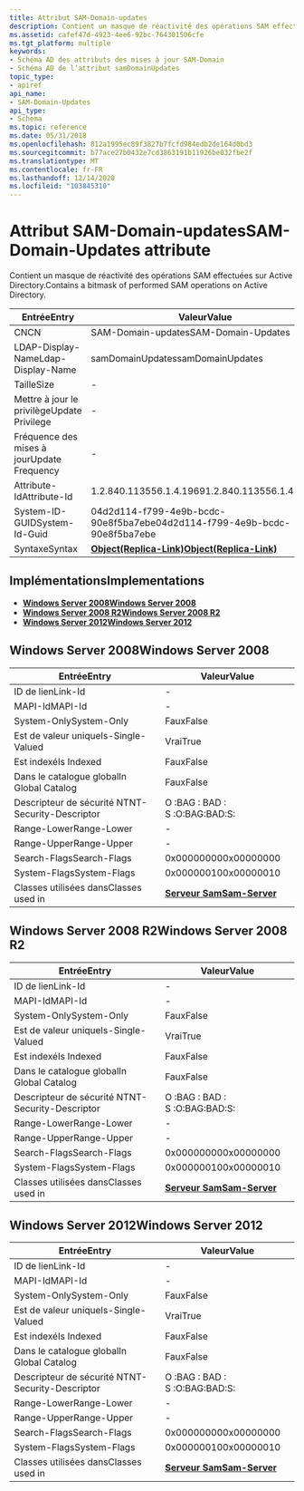```yaml
---
title: Attribut SAM-Domain-updates
description: Contient un masque de réactivité des opérations SAM effectuées sur Active Directory.
ms.assetid: cafef47d-4923-4ee6-92bc-764301506cfe
ms.tgt_platform: multiple
keywords:
- Schéma AD des attributs des mises à jour SAM-Domain
- Schéma AD de l’attribut samDomainUpdates
topic_type:
- apiref
api_name:
- SAM-Domain-Updates
api_type:
- Schema
ms.topic: reference
ms.date: 05/31/2018
ms.openlocfilehash: 812a1995ec89f3827b7fcfd984edb2de164d0bd3
ms.sourcegitcommit: b77ace27b0432e7cd3863191b11926be032fbe2f
ms.translationtype: MT
ms.contentlocale: fr-FR
ms.lasthandoff: 12/14/2020
ms.locfileid: "103845310"
---
```

# <a name="sam-domain-updates-attribute"></a><span data-ttu-id="9178e-105">Attribut SAM-Domain-updates</span><span class="sxs-lookup"><span data-stu-id="9178e-105">SAM-Domain-Updates attribute</span></span>

<span data-ttu-id="9178e-106">Contient un masque de réactivité des opérations SAM effectuées sur Active Directory.</span><span class="sxs-lookup"><span data-stu-id="9178e-106">Contains a bitmask of performed SAM operations on Active Directory.</span></span>



| <span data-ttu-id="9178e-107">Entrée</span><span class="sxs-lookup"><span data-stu-id="9178e-107">Entry</span></span> | <span data-ttu-id="9178e-108">Valeur</span><span class="sxs-lookup"><span data-stu-id="9178e-108">Value</span></span> |
|-------------------|-------------------------------------------------------|
| <span data-ttu-id="9178e-109">CN</span><span class="sxs-lookup"><span data-stu-id="9178e-109">CN</span></span>                | <span data-ttu-id="9178e-110">SAM-Domain-updates</span><span class="sxs-lookup"><span data-stu-id="9178e-110">SAM-Domain-Updates</span></span>                                    |
| <span data-ttu-id="9178e-111">LDAP-Display-Name</span><span class="sxs-lookup"><span data-stu-id="9178e-111">Ldap-Display-Name</span></span> | <span data-ttu-id="9178e-112">samDomainUpdates</span><span class="sxs-lookup"><span data-stu-id="9178e-112">samDomainUpdates</span></span>                                      |
| <span data-ttu-id="9178e-113">Taille</span><span class="sxs-lookup"><span data-stu-id="9178e-113">Size</span></span>              | \-                                                    |
| <span data-ttu-id="9178e-114">Mettre à jour le privilège</span><span class="sxs-lookup"><span data-stu-id="9178e-114">Update Privilege</span></span>  | \-                                                    |
| <span data-ttu-id="9178e-115">Fréquence des mises à jour</span><span class="sxs-lookup"><span data-stu-id="9178e-115">Update Frequency</span></span>  | \-                                                    |
| <span data-ttu-id="9178e-116">Attribute-Id</span><span class="sxs-lookup"><span data-stu-id="9178e-116">Attribute-Id</span></span>      | <span data-ttu-id="9178e-117">1.2.840.113556.1.4.1969</span><span class="sxs-lookup"><span data-stu-id="9178e-117">1.2.840.113556.1.4.1969</span></span>                               |
| <span data-ttu-id="9178e-118">System-ID-GUID</span><span class="sxs-lookup"><span data-stu-id="9178e-118">System-Id-Guid</span></span>    | <span data-ttu-id="9178e-119">04d2d114-f799-4e9b-bcdc-90e8f5ba7ebe</span><span class="sxs-lookup"><span data-stu-id="9178e-119">04d2d114-f799-4e9b-bcdc-90e8f5ba7ebe</span></span>                  |
| <span data-ttu-id="9178e-120">Syntaxe</span><span class="sxs-lookup"><span data-stu-id="9178e-120">Syntax</span></span>            | [<span data-ttu-id="9178e-121">**Object(Replica-Link)**</span><span class="sxs-lookup"><span data-stu-id="9178e-121">**Object(Replica-Link)**</span></span>](s-object-replica-link.md) |



## <a name="implementations"></a><span data-ttu-id="9178e-122">Implémentations</span><span class="sxs-lookup"><span data-stu-id="9178e-122">Implementations</span></span>

-   [<span data-ttu-id="9178e-123">**Windows Server 2008**</span><span class="sxs-lookup"><span data-stu-id="9178e-123">**Windows Server 2008**</span></span>](#windows-server-2008)
-   [<span data-ttu-id="9178e-124">**Windows Server 2008 R2**</span><span class="sxs-lookup"><span data-stu-id="9178e-124">**Windows Server 2008 R2**</span></span>](#windows-server-2008-r2)
-   [<span data-ttu-id="9178e-125">**Windows Server 2012**</span><span class="sxs-lookup"><span data-stu-id="9178e-125">**Windows Server 2012**</span></span>](#windows-server-2012)

## <a name="windows-server-2008"></a><span data-ttu-id="9178e-126">Windows Server 2008</span><span class="sxs-lookup"><span data-stu-id="9178e-126">Windows Server 2008</span></span>



| <span data-ttu-id="9178e-127">Entrée</span><span class="sxs-lookup"><span data-stu-id="9178e-127">Entry</span></span> | <span data-ttu-id="9178e-128">Valeur</span><span class="sxs-lookup"><span data-stu-id="9178e-128">Value</span></span> |
|------------------------|----------------------------------------------|
| <span data-ttu-id="9178e-129">ID de lien</span><span class="sxs-lookup"><span data-stu-id="9178e-129">Link-Id</span></span>                | \-                                           |
| <span data-ttu-id="9178e-130">MAPI-Id</span><span class="sxs-lookup"><span data-stu-id="9178e-130">MAPI-Id</span></span>                | \-                                           |
| <span data-ttu-id="9178e-131">System-Only</span><span class="sxs-lookup"><span data-stu-id="9178e-131">System-Only</span></span>            | <span data-ttu-id="9178e-132">Faux</span><span class="sxs-lookup"><span data-stu-id="9178e-132">False</span></span>                                        |
| <span data-ttu-id="9178e-133">Est de valeur unique</span><span class="sxs-lookup"><span data-stu-id="9178e-133">Is-Single-Valued</span></span>       | <span data-ttu-id="9178e-134">Vrai</span><span class="sxs-lookup"><span data-stu-id="9178e-134">True</span></span>                                         |
| <span data-ttu-id="9178e-135">Est indexé</span><span class="sxs-lookup"><span data-stu-id="9178e-135">Is Indexed</span></span>             | <span data-ttu-id="9178e-136">Faux</span><span class="sxs-lookup"><span data-stu-id="9178e-136">False</span></span>                                        |
| <span data-ttu-id="9178e-137">Dans le catalogue global</span><span class="sxs-lookup"><span data-stu-id="9178e-137">In Global Catalog</span></span>      | <span data-ttu-id="9178e-138">Faux</span><span class="sxs-lookup"><span data-stu-id="9178e-138">False</span></span>                                        |
| <span data-ttu-id="9178e-139">Descripteur de sécurité NT</span><span class="sxs-lookup"><span data-stu-id="9178e-139">NT-Security-Descriptor</span></span> | <span data-ttu-id="9178e-140">O :BAG : BAD : S :</span><span class="sxs-lookup"><span data-stu-id="9178e-140">O:BAG:BAD:S:</span></span>                                 |
| <span data-ttu-id="9178e-141">Range-Lower</span><span class="sxs-lookup"><span data-stu-id="9178e-141">Range-Lower</span></span>            | \-                                           |
| <span data-ttu-id="9178e-142">Range-Upper</span><span class="sxs-lookup"><span data-stu-id="9178e-142">Range-Upper</span></span>            | \-                                           |
| <span data-ttu-id="9178e-143">Search-Flags</span><span class="sxs-lookup"><span data-stu-id="9178e-143">Search-Flags</span></span>           | <span data-ttu-id="9178e-144">0x00000000</span><span class="sxs-lookup"><span data-stu-id="9178e-144">0x00000000</span></span>                                   |
| <span data-ttu-id="9178e-145">System-Flags</span><span class="sxs-lookup"><span data-stu-id="9178e-145">System-Flags</span></span>           | <span data-ttu-id="9178e-146">0x00000010</span><span class="sxs-lookup"><span data-stu-id="9178e-146">0x00000010</span></span>                                   |
| <span data-ttu-id="9178e-147">Classes utilisées dans</span><span class="sxs-lookup"><span data-stu-id="9178e-147">Classes used in</span></span>        | [<span data-ttu-id="9178e-148">**Serveur Sam**</span><span class="sxs-lookup"><span data-stu-id="9178e-148">**Sam-Server**</span></span>](c-samserver.md)<br/> |



## <a name="windows-server-2008-r2"></a><span data-ttu-id="9178e-149">Windows Server 2008 R2</span><span class="sxs-lookup"><span data-stu-id="9178e-149">Windows Server 2008 R2</span></span>



| <span data-ttu-id="9178e-150">Entrée</span><span class="sxs-lookup"><span data-stu-id="9178e-150">Entry</span></span> | <span data-ttu-id="9178e-151">Valeur</span><span class="sxs-lookup"><span data-stu-id="9178e-151">Value</span></span> |
|------------------------|----------------------------------------------|
| <span data-ttu-id="9178e-152">ID de lien</span><span class="sxs-lookup"><span data-stu-id="9178e-152">Link-Id</span></span>                | \-                                           |
| <span data-ttu-id="9178e-153">MAPI-Id</span><span class="sxs-lookup"><span data-stu-id="9178e-153">MAPI-Id</span></span>                | \-                                           |
| <span data-ttu-id="9178e-154">System-Only</span><span class="sxs-lookup"><span data-stu-id="9178e-154">System-Only</span></span>            | <span data-ttu-id="9178e-155">Faux</span><span class="sxs-lookup"><span data-stu-id="9178e-155">False</span></span>                                        |
| <span data-ttu-id="9178e-156">Est de valeur unique</span><span class="sxs-lookup"><span data-stu-id="9178e-156">Is-Single-Valued</span></span>       | <span data-ttu-id="9178e-157">Vrai</span><span class="sxs-lookup"><span data-stu-id="9178e-157">True</span></span>                                         |
| <span data-ttu-id="9178e-158">Est indexé</span><span class="sxs-lookup"><span data-stu-id="9178e-158">Is Indexed</span></span>             | <span data-ttu-id="9178e-159">Faux</span><span class="sxs-lookup"><span data-stu-id="9178e-159">False</span></span>                                        |
| <span data-ttu-id="9178e-160">Dans le catalogue global</span><span class="sxs-lookup"><span data-stu-id="9178e-160">In Global Catalog</span></span>      | <span data-ttu-id="9178e-161">Faux</span><span class="sxs-lookup"><span data-stu-id="9178e-161">False</span></span>                                        |
| <span data-ttu-id="9178e-162">Descripteur de sécurité NT</span><span class="sxs-lookup"><span data-stu-id="9178e-162">NT-Security-Descriptor</span></span> | <span data-ttu-id="9178e-163">O :BAG : BAD : S :</span><span class="sxs-lookup"><span data-stu-id="9178e-163">O:BAG:BAD:S:</span></span>                                 |
| <span data-ttu-id="9178e-164">Range-Lower</span><span class="sxs-lookup"><span data-stu-id="9178e-164">Range-Lower</span></span>            | \-                                           |
| <span data-ttu-id="9178e-165">Range-Upper</span><span class="sxs-lookup"><span data-stu-id="9178e-165">Range-Upper</span></span>            | \-                                           |
| <span data-ttu-id="9178e-166">Search-Flags</span><span class="sxs-lookup"><span data-stu-id="9178e-166">Search-Flags</span></span>           | <span data-ttu-id="9178e-167">0x00000000</span><span class="sxs-lookup"><span data-stu-id="9178e-167">0x00000000</span></span>                                   |
| <span data-ttu-id="9178e-168">System-Flags</span><span class="sxs-lookup"><span data-stu-id="9178e-168">System-Flags</span></span>           | <span data-ttu-id="9178e-169">0x00000010</span><span class="sxs-lookup"><span data-stu-id="9178e-169">0x00000010</span></span>                                   |
| <span data-ttu-id="9178e-170">Classes utilisées dans</span><span class="sxs-lookup"><span data-stu-id="9178e-170">Classes used in</span></span>        | [<span data-ttu-id="9178e-171">**Serveur Sam**</span><span class="sxs-lookup"><span data-stu-id="9178e-171">**Sam-Server**</span></span>](c-samserver.md)<br/> |



## <a name="windows-server-2012"></a><span data-ttu-id="9178e-172">Windows Server 2012</span><span class="sxs-lookup"><span data-stu-id="9178e-172">Windows Server 2012</span></span>



| <span data-ttu-id="9178e-173">Entrée</span><span class="sxs-lookup"><span data-stu-id="9178e-173">Entry</span></span> | <span data-ttu-id="9178e-174">Valeur</span><span class="sxs-lookup"><span data-stu-id="9178e-174">Value</span></span> |
|------------------------|----------------------------------------------|
| <span data-ttu-id="9178e-175">ID de lien</span><span class="sxs-lookup"><span data-stu-id="9178e-175">Link-Id</span></span>                | \-                                           |
| <span data-ttu-id="9178e-176">MAPI-Id</span><span class="sxs-lookup"><span data-stu-id="9178e-176">MAPI-Id</span></span>                | \-                                           |
| <span data-ttu-id="9178e-177">System-Only</span><span class="sxs-lookup"><span data-stu-id="9178e-177">System-Only</span></span>            | <span data-ttu-id="9178e-178">Faux</span><span class="sxs-lookup"><span data-stu-id="9178e-178">False</span></span>                                        |
| <span data-ttu-id="9178e-179">Est de valeur unique</span><span class="sxs-lookup"><span data-stu-id="9178e-179">Is-Single-Valued</span></span>       | <span data-ttu-id="9178e-180">Vrai</span><span class="sxs-lookup"><span data-stu-id="9178e-180">True</span></span>                                         |
| <span data-ttu-id="9178e-181">Est indexé</span><span class="sxs-lookup"><span data-stu-id="9178e-181">Is Indexed</span></span>             | <span data-ttu-id="9178e-182">Faux</span><span class="sxs-lookup"><span data-stu-id="9178e-182">False</span></span>                                        |
| <span data-ttu-id="9178e-183">Dans le catalogue global</span><span class="sxs-lookup"><span data-stu-id="9178e-183">In Global Catalog</span></span>      | <span data-ttu-id="9178e-184">Faux</span><span class="sxs-lookup"><span data-stu-id="9178e-184">False</span></span>                                        |
| <span data-ttu-id="9178e-185">Descripteur de sécurité NT</span><span class="sxs-lookup"><span data-stu-id="9178e-185">NT-Security-Descriptor</span></span> | <span data-ttu-id="9178e-186">O :BAG : BAD : S :</span><span class="sxs-lookup"><span data-stu-id="9178e-186">O:BAG:BAD:S:</span></span>                                 |
| <span data-ttu-id="9178e-187">Range-Lower</span><span class="sxs-lookup"><span data-stu-id="9178e-187">Range-Lower</span></span>            | \-                                           |
| <span data-ttu-id="9178e-188">Range-Upper</span><span class="sxs-lookup"><span data-stu-id="9178e-188">Range-Upper</span></span>            | \-                                           |
| <span data-ttu-id="9178e-189">Search-Flags</span><span class="sxs-lookup"><span data-stu-id="9178e-189">Search-Flags</span></span>           | <span data-ttu-id="9178e-190">0x00000000</span><span class="sxs-lookup"><span data-stu-id="9178e-190">0x00000000</span></span>                                   |
| <span data-ttu-id="9178e-191">System-Flags</span><span class="sxs-lookup"><span data-stu-id="9178e-191">System-Flags</span></span>           | <span data-ttu-id="9178e-192">0x00000010</span><span class="sxs-lookup"><span data-stu-id="9178e-192">0x00000010</span></span>                                   |
| <span data-ttu-id="9178e-193">Classes utilisées dans</span><span class="sxs-lookup"><span data-stu-id="9178e-193">Classes used in</span></span>        | [<span data-ttu-id="9178e-194">**Serveur Sam**</span><span class="sxs-lookup"><span data-stu-id="9178e-194">**Sam-Server**</span></span>](c-samserver.md)<br/> |



 

 





